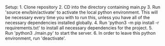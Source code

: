 Setup:
	1. Clone repository
	2. CD into the directory containing main.py
	3. Run 'source env/bin/activate' to activate the local python environment. This will be necessary every time you with to run this, unless you have all
	   of the necessary dependencies installed globally.
	4. Run 'python3 -m pip install -r requirements.txt' to install all necessary dependencies for the project.
	5. Run 'python3 ./main.py' to start the server.
	6. In order to leave this python environment, run 'deactivate'.
